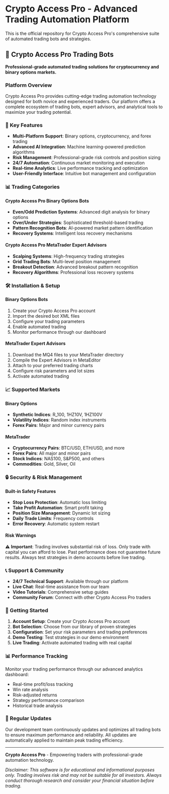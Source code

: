 # Crypto Access Pro - Advanced Trading Automation Platform
This is the official repository for Crypto Access Pro's comprehensive suite of automated trading bots and strategies.

## 🚀 Crypto Access Pro Trading Bots

**Professional-grade automated trading solutions for cryptocurrency and binary options markets.**

### Platform Overview
Crypto Access Pro provides cutting-edge trading automation technology designed for both novice and experienced traders. Our platform offers a complete ecosystem of trading bots, expert advisors, and analytical tools to maximize your trading potential.

### 🌟 Key Features
- **Multi-Platform Support**: Binary options, cryptocurrency, and forex trading
- **Advanced AI Integration**: Machine learning-powered prediction algorithms
- **Risk Management**: Professional-grade risk controls and position sizing
- **24/7 Automation**: Continuous market monitoring and execution
- **Real-time Analytics**: Live performance tracking and optimization
- **User-Friendly Interface**: Intuitive bot management and configuration

### 📊 Trading Categories

#### **Crypto Access Pro Binary Options Bots**
- **Even/Odd Prediction Systems**: Advanced digit analysis for binary options
- **Over/Under Strategies**: Sophisticated threshold-based trading
- **Pattern Recognition Bots**: AI-powered market pattern identification
- **Recovery Systems**: Intelligent loss recovery mechanisms

#### **Crypto Access Pro MetaTrader Expert Advisors**
- **Scalping Systems**: High-frequency trading strategies
- **Grid Trading Bots**: Multi-level position management
- **Breakout Detection**: Advanced breakout pattern recognition
- **Recovery Algorithms**: Professional loss recovery systems

### 🛠️ Installation & Setup

#### **Binary Options Bots**
1. Create your Crypto Access Pro account
2. Import the desired bot XML files
3. Configure your trading parameters
4. Enable automated trading
5. Monitor performance through our dashboard

#### **MetaTrader Expert Advisors**
1. Download the MQ4 files to your MetaTrader directory
2. Compile the Expert Advisors in MetaEditor
3. Attach to your preferred trading charts
4. Configure risk parameters and lot sizes
5. Activate automated trading

### 📈 Supported Markets

#### **Binary Options**
- **Synthetic Indices**: R_100, 1HZ10V, 1HZ100V
- **Volatility Indices**: Random index instruments
- **Forex Pairs**: Major and minor currency pairs

#### **MetaTrader**
- **Cryptocurrency Pairs**: BTC/USD, ETH/USD, and more
- **Forex Pairs**: All major and minor pairs
- **Stock Indices**: NAS100, S&P500, and others
- **Commodities**: Gold, Silver, Oil

### 🔒 Security & Risk Management

#### **Built-in Safety Features**
- **Stop Loss Protection**: Automatic loss limiting
- **Take Profit Automation**: Smart profit taking
- **Position Size Management**: Dynamic lot sizing
- **Daily Trade Limits**: Frequency controls
- **Error Recovery**: Automatic system restart

#### **Risk Warnings**
⚠️ **Important**: Trading involves substantial risk of loss. Only trade with capital you can afford to lose. Past performance does not guarantee future results. Always test strategies in demo accounts before live trading.

### 📞 Support & Community

- **24/7 Technical Support**: Available through our platform
- **Live Chat**: Real-time assistance from our team
- **Video Tutorials**: Comprehensive setup guides
- **Community Forum**: Connect with other Crypto Access Pro traders

### 🎯 Getting Started

1. **Account Setup**: Create your Crypto Access Pro account
2. **Bot Selection**: Choose from our library of proven strategies
3. **Configuration**: Set your risk parameters and trading preferences
4. **Demo Testing**: Test strategies in our demo environment
5. **Live Trading**: Activate automated trading with real capital

### 📊 Performance Tracking

Monitor your trading performance through our advanced analytics dashboard:
- Real-time profit/loss tracking
- Win rate analysis
- Risk-adjusted returns
- Strategy performance comparison
- Historical trade analysis

### 🔄 Regular Updates

Our development team continuously updates and optimizes all trading bots to ensure maximum performance and reliability. All updates are automatically applied to maintain peak trading efficiency.

---

**Crypto Access Pro** - Empowering traders with professional-grade automation technology.

*Disclaimer: This software is for educational and informational purposes only. Trading involves risk and may not be suitable for all investors. Always conduct thorough research and consider your financial situation before trading.*
